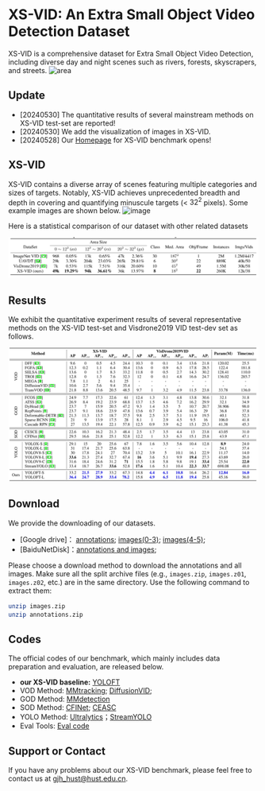 # XS-VID: An Extra Small Object Video Detection Dataset
XS-VID is a comprehensive dataset for Extra Small Object Video Detection, including diverse day and night scenes such as rivers, forests, skyscrapers, and streets.
![area](imgs/XS-VID_challenge.png)

## Update

- [20240530] The quantitative results of several mainstream methods on XS-VID test-set are reported!
- [20240530] We add the visualization of images in XS-VID.
- [20240528] Our [Homepage](https://gjhhust.github.io/XS-VID/) for XS-VID benchmark opens!


## XS-VID
XS-VID contains a diverse array of scenes featuring multiple categories and sizes of targets. Notably, XS-VID achieves unprecedented breadth and depth in covering and quantifying minuscule targets (< $32^2$ pixels). Some example images are shown below.
![image](imgs/vis.png)



Here is a statistical comparison of our dataset with other related datasets

![dataset](imgs/all_dataset.png)

## Results

We exhibit the quantitative experiment results of several representative methods on the XS-VID test-set and Visdrone2019 VID test-dev set as follows.

![results](imgs/all_result.png)

## Download
We provide the downloading of our datasets.

- [Google drive]： [annotations](https://drive.google.com/file/d/1-MF_H6OnLL-6ZAHwmwTOdxIeKY9zqGO9/view?usp=sharing); [images(0-3)](https://drive.google.com/drive/folders/1EGTIWLCLUAlKfbq7KEeHqXL8PAyKHNQ_?usp=sharing); [images(4-5)](https://drive.google.com/drive/folders/1m7YL3XVDjmiiVEy_rY4gVr0tJxnn8e0Y?usp=sharing);
- [BaiduNetDisk]：[annotations and images](https://pan.baidu.com/s/1VXle03mUYpKtmp3xj6C4dA?pwd=yp5g);

Please choose a download method to download the annotations and all images. Make sure all the split archive files (e.g., `images.zip`, `images.z01`, `images.z02`, etc.) are in the same directory. Use the following command to extract them:
```bash
unzip images.zip
unzip annotations.zip
```

## Codes
The official codes of our benchmark, which mainly includes data preparation and evaluation, are released below.

- **our XS-VID baseline:** [YOLOFT](https://github.com/gjhhust/YOLOFT)
- VOD Method: [MMtracking](https://github.com/open-mmlab/mmtracking); [DiffusionVID](https://github.com/sdroh1027/DiffusionVID); 
- GOD Method: [MMdetection](https://github.com/open-mmlab/mmdetection)
- SOD Method: [CFINet](https://github.com/shaunyuan22/CFINet); [CEASC](https://github.com/Cuogeihong/CEASC)
- YOLO Method: [Ultralytics](https://github.com/ultralytics/ultralytics)；[StreamYOLO](https://github.com/yancie-yjr/StreamYOLO)
- Eval Tools:  [Eval code](https://github.com/gjhhust/XS-VID)

## Support or Contact
If you have any problems about our XS-VID benchmark, please feel free to contact us at gjh_hust@hust.edu.cn.
